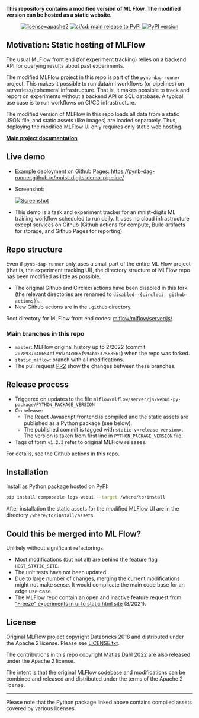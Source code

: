 **This repository contains a modified version of ML Flow.**
**The modified version can be hosted as a static website.**

<div align="center">

  <!--
    -- Need an empty line above: https://stackoverflow.com/a/70293384
    -- First <a href>..</a> also should be on one line
    -->
  <a href="https://github.com/composable-logs/mlflow#license">![license=apache2](https://img.shields.io/github/license/composable-logs/mlflow?style=flat-square)</a>
  <a href="https://github.com/composable-logs/mlflow/actions/workflows/cicd_main-release.yml">
    ![ci/cd: main release to PyPI](https://github.com/composable-logs/mlflow/actions/workflows/cicd_main-release.yml/badge.svg)
  </a>
  <a href="https://pypi.org/project/composable-logs-webui/">
    ![PyPI version](https://badge.fury.io/py/composable-logs-webui.svg)
  </a>

</div>

## Motivation: Static hosting of MLFlow

The usual MLFlow front end (for experiment tracking) relies on a backend API for querying results about past experiments.

The modified MLFlow project in this repo is part of the `pynb-dag-runner` project.
This makes it possible to run data/ml workflows (or pipelines) on serverless/ephemeral infrastructure.
That is, it makes possible to track and report on experiments without a backend API or SQL database.
A typical use case is to run workflows on CI/CD infrastructure.

The modified version of MLFlow in this repo loads all data from a static JSON file, and static assets (like images) are loaded separately.
Thus, deploying the modified MLFlow UI only requires only static web hosting.

**[Main project documentation](https://pynb-dag-runner.github.io/pynb-dag-runner/)**

## Live demo

- Example deployment on Github Pages: https://pynb-dag-runner.github.io/mnist-digits-demo-pipeline/

- Screenshot:

  [![Screenshot](https://pynb-dag-runner.github.io/pynb-dag-runner/live-demos/mnist-digits-demo-pipeline/screenshot-task-list.png)](https://pynb-dag-runner.github.io/mnist-digits-demo-pipeline/)

- This demo is a task and experiment tracker for an mnist-digits ML training workflow scheduled to run daily.
  It uses no cloud infrastructure except services on Github (Github actions for compute, Build artifacts for storage, and Github Pages for reporting).

## Repo structure

Even if `pynb-dag-runner` only uses a small part of the entire ML Flow project (that is, the experiment tracking UI), the directory structure of MLFlow repo has been modified as little as possible.

- The original Github and Circleci actions have been disabled in this fork (the relevant directories are renamed to `disabled--{circleci, github-actions}`).
- New Github actions are in the `.github` directory.

Root directory for MLFlow front end codes:
[mlflow/mlflow/server/js/](https://github.com/pynb-dag-runner/mlflow/tree/static_mlflow/mlflow/server/js/)

### Main branches in this repo
- `master`: MLFlow original history up to 2/2022 (commit `2078937040654cf79d7c4c065f994ba537568561`) when the repo was forked.
- `static_mlflow`: branch with all modifications.
- The pull request [PR2](https://github.com/pynb-dag-runner/mlflow/pull/2) show the changes between these branches.

## Release process

- Triggered on updates to the file `mlflow/mlflow/server/js/webui-py-package/PYTHON_PACKAGE_VERSION`
- On release:
  - The React Javascript frontend is compiled and the static assets are published as a Python package (see below).
  - The published commit is tagged with `static-v<release version>`.
    The version is taken from first line in `PYTHON_PACKAGE_VERSION` file.
- Tags of form `v1.2.3` refer to original MLFlow releases.

For details, see the Github actions in this repo.

## Installation

Install as Python package hosted on [PyPI](https://pypi.org/project/composable-logs-webui/):

```bash
pip install composable-logs-webui --target /where/to/install
```

After installation the static assets for the modified MLFlow UI are in the directory `/where/to/install/assets`.

## Could this be merged into ML Flow?

Unlikely without significant refactorings.

- Most modifications (but not all) are behind the feature flag `HOST_STATIC_SITE`.
- The unit tests have not been updated.
- Due to large number of changes, merging the current modifications might not make sense.
  It would complicate the main code base for an edge use case.
- The MLFlow repo contain an open and inactive feature request from ["Freeze" experiments in ui to static html site](https://github.com/mlflow/mlflow/issues/4645) (8/2021).

## License

Original MLFlow project copyright Databricks 2018 and distributed under the Apache 2 license.
Please see [LICENSE.txt](LICENSE.txt).

The contributions in this repo copyright Matias Dahl 2022 are also released under the Apache 2 license.

The intent is that the original MLFlow codebase and modifications can be combined and released and distributed under the terms of the Apache 2 license.

---

Please note that the Python package linked above contains compiled assets covered by various licenses.
